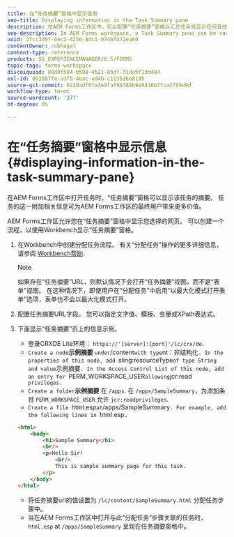 ```yaml
---
title: 在“任务摘要”窗格中显示信息
seo-title: Displaying information in the Task Summary pane
description: 在AEM Forms工作区中，可以配置“任务摘要”窗格以汇总任务或显示任何其他网页。
seo-description: In AEM Forms workspace, a Task Summary pane can be configured to summarize the task or display any other web page.
uuid: 2fcc3d9f-0ec2-4250-8dc1-9746fd72ea60
contentOwner: robhagat
content-type: reference
products: SG_EXPERIENCEMANAGER/6.5/FORMS
topic-tags: forms-workspace
discoiquuid: 90d0f584-b598-4b21-85d7-31da5f13d404
exl-id: 0b3087fe-a3fb-4eac-ad4b-c123526e8195
source-git-commit: b220adf6fa3e9faf94389b9a9416b7fca2f89d9d
workflow-type: tm+mt
source-wordcount: '277'
ht-degree: 0%

---
```


# 在“任务摘要”窗格中显示信息 {#displaying-information-in-the-task-summary-pane}

在AEM Forms工作区中打开任务时，“任务摘要”窗格可以显示该任务的摘要。 任务的这一附加相关信息可为AEM Forms工作区的最终用户带来更多价值。

AEM Forms工作区允许您在“任务摘要”窗格中显示您选择的网页。 可以创建一个流程，以使用Workbench显示“任务摘要”窗格。

1. 在Workbench中创建分配任务流程。 有关“分配任务”操作的更多详细信息，请参阅 [Workbench帮助](https://help.adobe.com/en_US/AEMForms/6.1/WorkbenchHelp/).

   >[!NOTE]
   >
   >如果存在“任务摘要”URL，则默认情况下会打开“任务摘要”视图，而不是“表单”视图。 在这种情况下，即使用户在“分配任务”中启用“以最大化模式打开表单”选项，表单也不会以最大化模式打开。

1. 配置任务摘要URL字段。 您可以指定文字值、模板、变量或XPath表达式。
1. 下面显示“任务摘要”页上的信息示例。

   * 登录CRXDE Lite环境： `https://'[server]:[port]'/lc/crx/de`.
   * `Create a node`**示例摘要** ` under `/content` with type `nt：非结构化`. In the properties of this node, add `sling:resourceType` of type String and value `示例摘要`. In the Access Control List of this node, add an entry for `PERM_WORKSPACE_USER` allowing `jcr:read` privileges.`
   * `Create a folder`**示例摘要** 在 `/apps`. 在 `/apps/SampleSummary`，为添加条目 `PERM_WORKSPACE_USER` 允许 `jcr:readprivileges`.
   * `Create a file `html.esp` at `/apps/SampleSummary`. For example, add the following lines in `html.esp`.`

   ```html
   <html>
       <body>
           <h1>Sample Summary</h1>
           <br/>
           <p>Hello Sir!
               <br/>
               This is sample summary page for this task.
           </p>
       </body>
   </html>
   ```

   * 将任务摘要url的值设置为 `/lc/content/SampleSummary.html` 分配任务步骤中。
   * 当在AEM Forms工作区中打开与此“分配任务”步骤关联的任务时， `html.esp` at `/apps/SampleSummary` 呈现在任务摘要窗格中。
